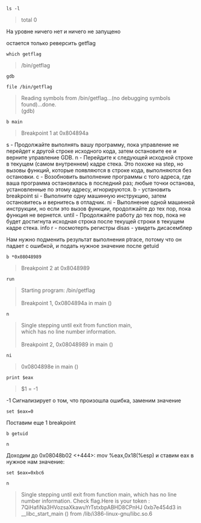 ```
ls -l
```
> total 0

На уровне ничего нет и ничего не запущено

остается только реверсить getflag


```
which getflag
```
> /bin/getflag


```
gdb
```

```
file /bin/getflag
```
> Reading symbols from /bin/getflag...(no debugging symbols found)...done.\
(gdb)

```
b main
```
> Breakpoint 1 at 0x804894a

s - Продолжайте выполнять вашу программу, пока управление не перейдет к другой строке исходного кода, затем остановите ее и верните управление GDB. 
n - Перейдите к следующей исходной строке в текущем (самом внутреннем) кадре стека. Это похоже на step, но вызовы функций, которые появляются в строке кода, выполняются без остановки.
c - Возобновить выполнение программы с того адреса, где ваша программа остановилась в последний раз; любые точки останова, установленные по этому адресу, игнорируются.
b - установить breakpoint
si - Выполните одну машинную инструкцию, затем остановитесь и вернитесь в отладчик.
ni - Выполнение одной машинной инструкции, но если это вызов функции, продолжайте до тех пор, пока функция не вернется.
until - Продолжайте работу до тех пор, пока не будет достигнута исходная строка после текущей строки в текущем кадре стека.
info r - посмотерть регистры
disas - увидеть дисасемблер

Нам нужно подменить результат выполнения ptrace, потому что он падает с ошибкой, и подать нужное значение после getuid

```
b *0x08048989
```
> Breakpoint 2 at 0x8048989

```
run
```
> Starting program: /bin/getflag\
\
Breakpoint 1, 0x0804894a in main ()

```
n
```
> Single stepping until exit from function main,\
which has no line number information.\
\
Breakpoint 2, 0x08048989 in main ()

```
ni
```
> 0x0804898e in main ()

```
print $eax
```
> $1 = -1

-1 Сигнализирует о том, что произошла ошибка, заменим значение

```
set $eax=0
```

Поставим еще 1 breakpoint
```
b getuid
```

```
n
```

Доходим до 0x08048b02 <+444>:	mov    %eax,0x18(%esp) и ставим eax в нужное нам значение:

```
set $eax=0xbc6
```

```
n
```
> Single stepping until exit from function main,
which has no line number information.
Check flag.Here is your token : 7QiHafiNa3HVozsaXkawuYrTstxbpABHD8CPnHJ
0xb7e454d3 in \_\_libc_start_main () from /lib/i386-linux-gnu/libc.so.6

